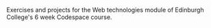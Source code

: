 Exercises and projects for the Web technologies module of Edinburgh College's 6 week Codespace course.
